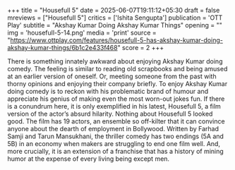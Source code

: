 +++
title = "Housefull 5"
date = 2025-06-07T19:11:12+05:30
draft = false
mreviews = ["Housefull 5"]
critics = ['Ishita Sengupta']
publication = 'OTT Play'
subtitle = "Akshay Kumar Doing Akshay Kumar Things"
opening = ""
img = 'housefull-5-14.png'
media = 'print'
source = "https://www.ottplay.com/features/housefull-5-has-akshay-kumar-doing-akshay-kumar-things/6b1c2e433f468"
score = 2
+++

There is something innately awkward about enjoying Akshay Kumar doing comedy. The feeling is similar to reading old scrapbooks and being amused at an earlier version of oneself. Or, meeting someone from the past with thorny opinions and enjoying their company briefly. To enjoy Akshay Kumar doing comedy is to reckon with his problematic brand of humour and appreciate his genius of making even the most worn-out jokes fun. If there is a conundrum here, it is only exemplified in his latest, Housefull 5, a film version of the actor’s absurd hilarity. Nothing about Housefull 5 looked good. The film has 19 actors, an ensemble so off-kilter that it can convince anyone about the dearth of employment in Bollywood. Written by Farhad Samji and Tarun Mansukhani, the thriller comedy has two endings (5A and 5B) in an economy when makers are struggling to end one film well. And, more crucially, it is an extension of a franchise that has a history of mining humor at the expense of every living being except men.
